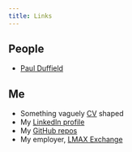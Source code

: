 ```yaml
---
title: Links
---
```


## People

* [Paul Duffield](http://www.paulduffield.co.uk/)

## Me

* Something vaguely [CV](cv.html) shaped
* My [LinkedIn profile](https://www.linkedin.com/pub/ben-hyland/3/a68/332)
* My [GitHub repos](https://github.com/benhyland?tab=repositories)
* My employer, [LMAX Exchange](http://www.lmax.com)
